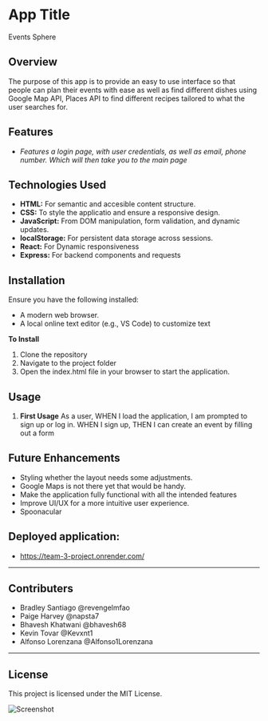 # **App Title**
Events Sphere

## **Overview**

The purpose of this app is to provide an easy to use interface so that people can plan their events with ease as well as find different dishes using Google Map API, Places API to find different recipes tailored to what the user searches for.

## **Features**
* *Features a login page, with user credentials, as well as email, phone number. Which will then take you to the main page*


## **Technologies Used**
* **HTML:**  For semantic and accesible content structure.
* **CSS:** To style the applicatio and ensure a responsive design.
* **JavaScript:** From DOM manipulation, form validation, and dynamic updates.
* **localStorage:** For persistent data storage across sessions.
* **React:** For Dynamic responsiveness
* **Express:** For backend components and requests

## **Installation**
Ensure you have the following installed:
* A modern web browser.
* A local online text editor (e.g., VS Code) to customize text
  
**To Install**
  1. Clone the repository
  2. Navigate to the project folder
  3. Open the index.html file in your browser to start the application.
 
  ## **Usage**
  1. **First Usage** As a user, 
                     WHEN I load the application, I am prompted to sign up or log in.
                     WHEN I sign up,
                     THEN I can create an event by filling out a form
     

## **Future Enhancements**
* Styling whether the layout needs some adjustments.
* Google Maps is not there yet that would be handy.
* Make the application fully functional with all the intended features
* Improve UI/UX for a more intuitive user experience.
* Spoonacular 



## Deployed application: 
* https://team-3-project.onrender.com/

---
## **Contributers**
* Bradley Santiago @revengelmfao
* Paige Harvey @napsta7
* Bhavesh Khatwani @bhavesh68
* Kevin Tovar @Kevxnt1
* Alfonso Lorenzana @Alfonso1Lorenzana

---
  ## **License**
  This project is licensed under the MIT License. 

![Screenshot](https://github.com/)

